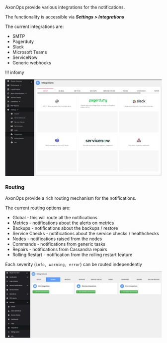 AxonOps provide various integrations for the notifications.

The functionality is accessible via ***Settings > Integrations***

The current integrations are:

* SMTP
* Pagerduty
* Slack
* Microsoft Teams
* ServiceNow
* Generic webhooks

!!! infomy 

![](2022-09-20-11-08-58.png)



###  Routing
AxonOps provide a rich routing mechanism for the notifications.

The current routing options are:

* Global - this will route all the notifications
* Metrics - notifications about the alerts on metrics
* Backups - notifications about the backups / restore
* Service Checks - notifications about the service checks / healthchecks
* Nodes - notifications raised from the nodes
* Commands - notifications from generic tasks
* Repairs - notifications from Cassandra repairs
* Rolling Restart - notification from the rolling restart feature

Each severity (`info, warning, error`) can be routed independently 

   ![](./routing.JPG)


    




